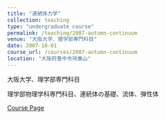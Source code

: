 ```yaml
---
title: "連続体力学"
collection: teaching
type: "undergraduate course"
permalink: /teaching/2007-autumn-continuum
venue: "大阪大学、理学部専門科目"
date: 2007-10-01
course_url: /courses/2007-autumn-continuum
location: "大阪府豊中市待兼山"
---
```


大阪大学、理学部専門科目

理学部物理学科専門科目、連続体の基礎、流体、弾性体


<a href='https://stsykw.github.io/courses/2007-autumn-continuum'>Course Page</a>
